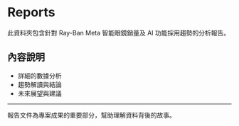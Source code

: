 # Reports

此資料夾包含針對 Ray-Ban Meta 智能眼鏡銷量及 AI 功能採用趨勢的分析報告。

## 內容說明
- 詳細的數據分析
- 趨勢解讀與結論
- 未來展望與建議

---

報告文件為專案成果的重要部分，幫助理解資料背後的故事。
